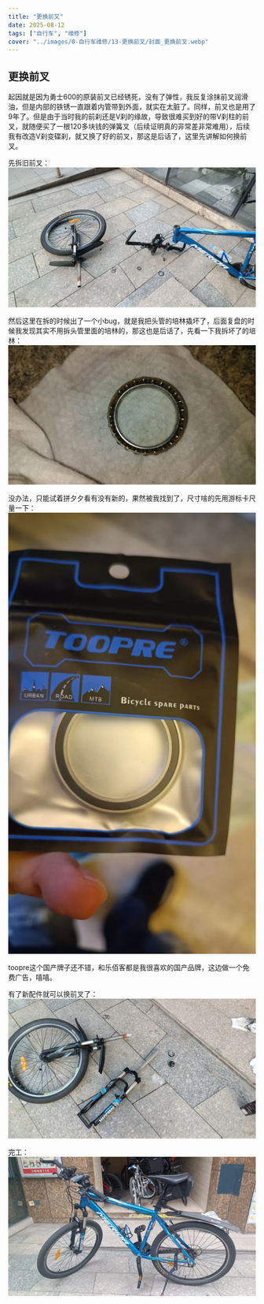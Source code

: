```yaml
---
title: "更换前叉"  
date: 2025-08-12  
tags: ["自行车", "维修"]  
cover: "../images/0-自行车维修/13-更换前叉/封面_更换前叉.webp"
---
```

## 更换前叉
起因就是因为勇士600的原装前叉已经锈死，没有了弹性，我反复涂抹前叉润滑油，但是内部的铁锈一直跟着内管带到外面，就实在太脏了。同样，前叉也是用了9年了。但是由于当时我的前刹还是V刹的缘故，导致很难买到好的带V刹柱的前叉，就随便买了一根120多块钱的弹簧叉（后续证明真的非常差非常难用），后续我有改造V刹变碟刹，就又换了好的前叉，那这是后话了，这里先讲解如何换前叉。

先拆旧前叉：
![拆](../images/0-维修自行车/13-更换前叉/拆.webp)

然后这里在拆的时候出了一个小bug，就是我把头管的培林撬坏了，后面复盘的时候我发现其实不用拆头管里面的培林的，那这也是后话了，先看一下我拆坏了的培林：
![坏培林](../images/0-维修自行车/13-更换前叉/坏培林.webp)

没办法，只能试着拼夕夕看有没有新的，果然被我找到了，尺寸啥的先用游标卡尺量一下：
![新培林](../images/0-维修自行车/13-更换前叉/新培林.webp)

toopre这个国产牌子还不错，和乐佰客都是我很喜欢的国产品牌，这边做一个免费广告，嘻嘻。

有了新配件就可以换前叉了：
![换前叉](../images/0-维修自行车/13-更换前叉/换前叉.webp)

完工：
![完工](../images/0-维修自行车/13-更换前叉/完工.webp)